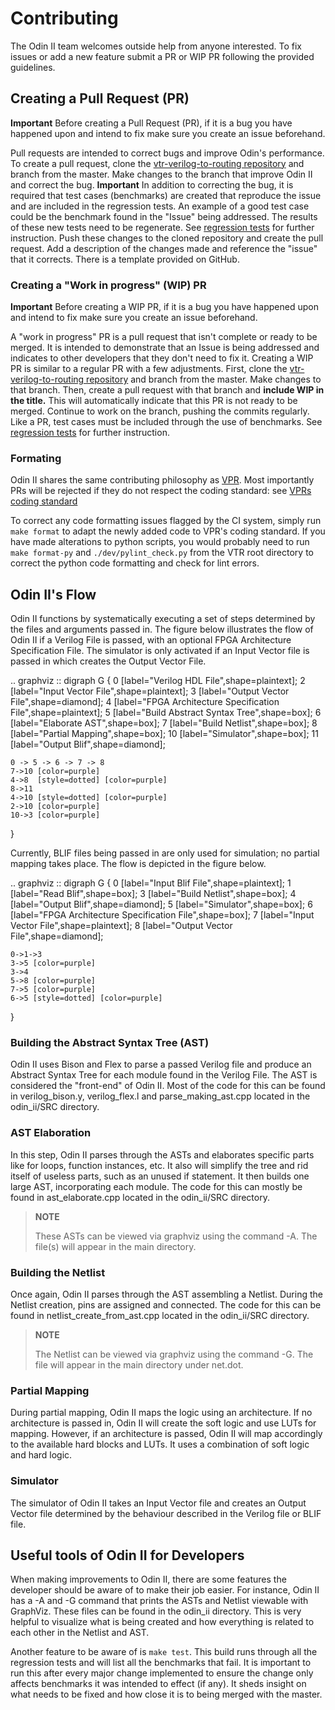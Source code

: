 # Contributing

The Odin II team welcomes outside help from anyone interested.
To fix issues or add a new feature submit a PR or WIP PR following the provided guidelines.

## Creating a Pull Request (PR)

**Important** Before creating a Pull Request (PR), if it is a bug you have happened upon and intend to fix make sure you create an issue beforehand.

Pull requests are intended to correct bugs and improve Odin's performance.
To create a pull request, clone the [vtr-verilog-to-routing repository](https://github.com/verilog-to-routing/vtr-verilog-to-routing) and branch from the master.
Make changes to the branch that improve Odin II and correct the bug.
**Important** In addition to correcting the bug, it is required that test cases (benchmarks) are created that reproduce the issue and are included in the regression tests.
An example of a good test case could be the benchmark found in the "Issue" being addressed.
The results of these new tests need to be regenerate. See [regression tests](regression_test.md) for further instruction.
Push these changes to the cloned repository and create the pull request.
Add a description of the changes made and reference the "issue" that it corrects. There is a template provided on GitHub.

### Creating a "Work in progress" (WIP) PR

**Important** Before creating a WIP PR, if it is a bug you have happened upon and intend to fix make sure you create an issue beforehand.

A "work in progress" PR is a pull request that isn't complete or ready to be merged.
It is intended to demonstrate that an Issue is being addressed and indicates to other developers that they don't need to fix it.
Creating a WIP PR is similar to a regular PR with a few adjustments.
First, clone the [vtr-verilog-to-routing repository](https://github.com/verilog-to-routing/vtr-verilog-to-routing) and branch from the master.
Make changes to that branch.
Then, create a pull request with that branch and **include WIP in the title.**
This will automatically indicate that this PR is not ready to be merged.
Continue to work on the branch, pushing the commits regularly.
Like a PR, test cases must be included through the use of benchmarks.
See [regression tests](regression_test.md) for further instruction.

### Formating

Odin II shares the same contributing philosophy as [VPR](https://docs.verilogtorouting.org/en/latest/dev/contributing/contributing/).
Most importantly PRs will be rejected if they do not respect the coding standard: see [VPRs coding standard](https://docs.verilogtorouting.org/en/latest/dev/developing/#code-formatting)

To correct any code formatting issues flagged by the CI system, simply run ``make format`` to adapt the newly added code to VPR's coding standard.
If you have made alterations to python scripts, you would probably need to run ``make format-py`` and ``./dev/pylint_check.py`` from the VTR root directory to correct the python code formatting and check for lint errors. 


## Odin II's Flow

Odin II functions by systematically executing a set of steps determined by the files and arguments passed in.
The figure below illustrates the flow of Odin II if a Verilog File is passed, with an optional FPGA Architecture Specification File.
The simulator is only activated if an Input Vector file is passed in which creates the Output Vector File.

.. graphviz ::
digraph G {
    0 [label="Verilog HDL File",shape=plaintext];
    2 [label="Input Vector File",shape=plaintext];
    3 [label="Output Vector File",shape=diamond];
    4 [label="FPGA Architecture Specification File",shape=plaintext];
    5 [label="Build Abstract Syntax Tree",shape=box];
    6 [label="Elaborate AST",shape=box];
    7 [label="Build Netlist",shape=box];
    8 [label="Partial Mapping",shape=box];
    10 [label="Simulator",shape=box];
    11 [label="Output Blif",shape=diamond];

    0 -> 5 -> 6 -> 7 -> 8
    7->10 [color=purple]
    4->8  [style=dotted] [color=purple]
    8->11
    4->10 [style=dotted] [color=purple]
    2->10 [color=purple]
    10->3 [color=purple]
}

Currently, BLIF files being passed in are only used for simulation; no partial mapping takes place.
The flow is depicted in the figure below.

.. graphviz ::
digraph G {
    0 [label="Input Blif File",shape=plaintext];
    1 [label="Read Blif",shape=box];
    3 [label="Build Netlist",shape=box];
    4 [label="Output Blif",shape=diamond];
    5 [label="Simulator",shape=box];
    6 [label="FPGA Architecture Specification File",shape=box];
    7 [label="Input Vector File",shape=plaintext];
    8 [label="Output Vector File",shape=diamond];

    0->1->3
    3->5 [color=purple]
    3->4
    5->8 [color=purple]
    7->5 [color=purple]
    6->5 [style=dotted] [color=purple]
}

### Building the Abstract Syntax Tree (AST)

Odin II uses Bison and Flex to parse a passed Verilog file and produce an Abstract Syntax Tree for each module found in the Verilog File.
The AST is considered the "front-end" of Odin II.
Most of the code for this can be found in verilog_bison.y, verilog_flex.l and parse_making_ast.cpp located in the odin_ii/SRC directory.

### AST Elaboration

In this step, Odin II parses through the ASTs and elaborates specific parts like for loops, function instances, etc.
It also will simplify the tree and rid itself of useless parts, such as an unused if statement.
It then builds one large AST, incorporating each module.
The code for this can mostly be found in ast_elaborate.cpp located in the odin_ii/SRC directory.

> **NOTE**
>
> These ASTs can be viewed via graphviz using the command -A. The file(s) will appear in the main directory.

### Building the Netlist

Once again, Odin II parses through the AST assembling a Netlist.
During the Netlist creation, pins are assigned and connected.
The code for this can be found in netlist_create_from_ast.cpp located in the odin_ii/SRC directory.

> **NOTE**
>
> The Netlist can be viewed via graphviz using the command -G. The file will appear in the main directory under net.dot.

### Partial Mapping

During partial mapping, Odin II maps the logic using an architecture.
If no architecture is passed in, Odin II will create the soft logic and use LUTs for mapping.
However, if an architecture is passed, Odin II will map accordingly to the available hard blocks and LUTs.
It uses a combination of soft logic and hard logic.

### Simulator

The simulator of Odin II takes an Input Vector file and creates an Output Vector file determined by the behaviour described in the Verilog file or BLIF file.

## Useful tools of Odin II for Developers

When making improvements to Odin II, there are some features the developer should be aware of to make their job easier.
For instance, Odin II has a -A and -G command that prints the ASTs and Netlist viewable with GraphViz.
These files can be found in the odin_ii directory.
This is very helpful to visualize what is being created and how everything is related to each other in the Netlist and AST.

Another feature to be aware of is ``make test``.
This build runs through all the regression tests and will list all the benchmarks that fail.
It is important to run this after every major change implemented to ensure the change only affects benchmarks it was intended to effect (if any).
It sheds insight on what needs to be fixed and how close it is to being merged with the master.
